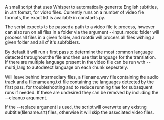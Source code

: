 A small script that uses Whisper to automatically generate English subtitles, in .srt format, for video files. Currently runs on a number of video file formats, the exact list is available in constants.py.

The script expects to be passed a path to a video file to process, however can also run on all files in a folder via the argument --input_mode: folder will process all files in a given folder, and rootdir will process all files withing a given folder and all of it's subfolders.

By default it will run a first pass to determine the most common language detected throughout the file and then use that language for the translation. If there are multiple language present in the video file can be run with --multi_lang to autodetect language on each chunk seperately.

Will leave behind intermediary files, a filename.wav file containing the audio track and a filenamelang.txt file containing the languages detected by the first pass, for troubleshooting and to reduce running time for subsequent runs if needed. If these are undesired they can be removed by including the --cleanup argument.

If the --replace argument is used, the script will overwrite any existing subtitle(filename.srt) files, otherwise it will skip the associated video files.
